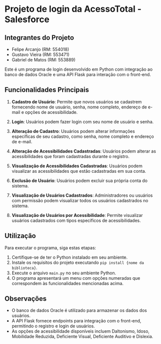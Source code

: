 # Projeto de login da AcessoTotal - Salesforce

## Integrantes do Projeto

- Felipe Arcanjo (RM: 554018)
- Gustavo Vieira (RM: 553471)
- Gabriel de Matos (RM: 553889)

Este é um programa de login desenvolvido em Python com integração ao banco de dados Oracle e uma API Flask para interação com o front-end.

## Funcionalidades Principais

1. **Cadastro de Usuário**: Permite que novos usuários se cadastrem fornecendo nome de usuário, senha, nome completo, endereço de e-mail e opções de acessibilidade.

2. **Login**: Usuários podem fazer login com seu nome de usuário e senha.

3. **Alteração de Cadastro**: Usuários podem alterar informações específicas de seu cadastro, como senha, nome completo e endereço de e-mail.

4. **Alteração de Acessibilidades Cadastradas**: Usuários podem alterar as acessibilidades que foram cadastradas durante o registro.

5. **Visualização de Acessibilidades Cadastradas**: Usuários podem visualizar as acessibilidades que estão cadastradas em sua conta.

6. **Exclusão de Usuário**: Usuários podem excluir sua própria conta do sistema.

7. **Visualização de Usuários Cadastrados**: Administradores ou usuários com permissão podem visualizar todos os usuários cadastrados no sistema.

8. **Visualização de Usuários por Acessibilidade**: Permite visualizar usuários cadastrados com tipos específicos de acessibilidades.

## Utilização

Para executar o programa, siga estas etapas:

1. Certifique-se de ter o Python instalado em seu ambiente.
2. Instale os requisitos do projeto executando `pip install {nome da biblioteca}`.
3. Execute o arquivo `main.py` no seu ambiente Python.
4. O programa apresentará um menu com opções numeradas que correspondem às funcionalidades mencionadas acima.

## Observações

- O banco de dados Oracle é utilizado para armazenar os dados dos usuários.
- A API Flask fornece endpoints para integração com o front-end, permitindo o registro e login de usuários.
- As opções de acessibilidade disponíveis incluem Daltonismo, Idoso, Mobilidade Reduzida, Deficiente Visual, Deficiente Auditivo e Dislexia.
